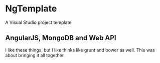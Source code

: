 # NgTemplate

A Visual Studio project template.

## AngularJS, MongoDB and Web API

I like these things, but I like thinks like grunt and bower as well.  This was about bringing it all together.